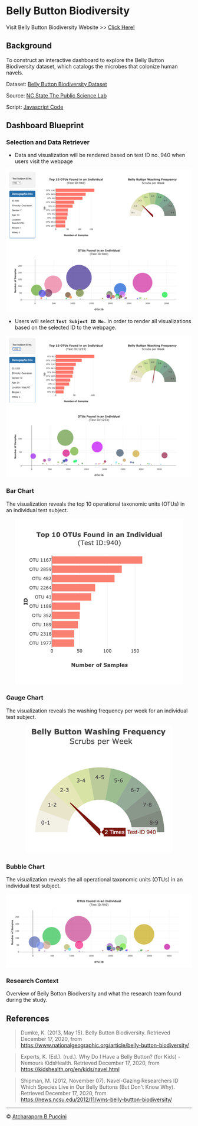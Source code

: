 # Belly Button Biodiversity

Visit Belly Button Biodiversity Website >> [Click Here!](https://abpuccini.github.io/plotly-challenge/)

## Background

To construct an interactive dashboard to explore the Belly Button Biodiversity dataset, which catalogs the microbes that colonize human navels.

Dataset: [Belly Button Biodiversity Dataset](data/samples.json)

Source: [NC State The Public Science Lab](http://robdunnlab.com/projects/belly-button-biodiversity/)

Script: [Javascript Code](static/js/app.js)

## Dashboard Blueprint

### Selection and Data Retriever

- Data and visualization will be rendered based on test ID no. 940 when users visit the webpage

<p align='center'>
    <img src='static/images/01-belly-button.png'/>
</p>

- Users will select **`Test Subject ID No.`** in order to render all visualizations based on the selected ID to the webpage.

<p align='center'>
    <img src='static/images/02-belly-button.png'/>
</p>

### Bar Chart

The visualization reveals the top 10 operational taxonomic units (OTUs) in an individual test subject.

<p align='center'>
    <img src='static/images/05-belly-button.png'/>
</p>

### Gauge Chart

The visualization reveals the washing frequency per week for an individual test subject.

<p align='center'>
    <img src='static/images/03-belly-button.png' width="400px"/>
</p>

### Bubble Chart

The visualization reveals the all operational taxonomic units (OTUs) in an individual test subject.

<p align='center'>
    <img src='static/images/04-belly-button.png'/>
</p>

### Research Context

Overview of Belly Botton Biodiversity and what the research team found during the study.

## References

> Dumke, K. (2013, May 15). Belly Button Biodiversity. Retrieved December 17, 2020, from https://www.nationalgeographic.org/article/belly-button-biodiversity/

> Experts, K. (Ed.). (n.d.). Why Do I Have a Belly Button? (for Kids) - Nemours KidsHealth. Retrieved December 17, 2020, from https://kidshealth.org/en/kids/navel.html

> Shipman, M. (2012, November 07). Navel-Gazing Researchers ID Which Species Live in Our Belly Buttons (But Don't Know Why). Retrieved December 17, 2020, from https://news.ncsu.edu/2012/11/wms-belly-button-biodiversity/

---
© [Atcharaporn B Puccini](https://www.linkedin.com/in/abpuccini)